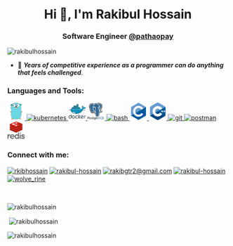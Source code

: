 <h1 align="center">Hi 👋, I'm Rakibul Hossain</h1>
<h3 align="center">Software Engineer <a href="https://pathaopay.com.bd/">@pathaopay</a> </h3>

<p align="left"> <img src="https://komarev.com/ghpvc/?username=rakibulhossain&label=Profile%20views&color=0e75b6&style=flat" alt="rakibulhossain" /> </p>

- 🔭 ***Years of competitive experience as a programmer can do anything that feels challenged***.

<h3 align="left">Languages and Tools:</h3>
<p align="left"> <a href="https://golang.org" target="_blank" rel="noreferrer"> <img src="https://raw.githubusercontent.com/devicons/devicon/master/icons/go/go-original.svg" alt="go" width="40" height="40"/> </a> <a href="https://kubernetes.io" target="_blank" rel="noreferrer"> <img src="https://www.vectorlogo.zone/logos/kubernetes/kubernetes-icon.svg" alt="kubernetes" width="40" height="40"/> </a> <a href="https://www.docker.com/" target="_blank" rel="noreferrer"> <img src="https://raw.githubusercontent.com/devicons/devicon/master/icons/docker/docker-original-wordmark.svg" alt="docker" width="40" height="40"/> </a> <a href="https://www.postgresql.org" target="_blank" rel="noreferrer"> <img src="https://raw.githubusercontent.com/devicons/devicon/master/icons/postgresql/postgresql-original-wordmark.svg" alt="postgresql" width="40" height="40"/> </a> <a href="https://www.gnu.org/software/bash/" target="_blank" rel="noreferrer"> <img src="https://upload.wikimedia.org/wikipedia/commons/4/4b/Bash_Logo_Colored.svg" alt="bash" width="40" height="40"/> </a> <a href="https://www.cprogramming.com/" target="_blank" rel="noreferrer"> <img src="https://raw.githubusercontent.com/devicons/devicon/master/icons/c/c-original.svg" alt="c" width="40" height="40"/> </a> <a href="https://www.w3schools.com/cpp/" target="_blank" rel="noreferrer"> <img src="https://raw.githubusercontent.com/devicons/devicon/master/icons/cplusplus/cplusplus-original.svg" alt="cplusplus" width="40" height="40"/> </a> <a href="https://git-scm.com/" target="_blank" rel="noreferrer"> <img src="https://www.vectorlogo.zone/logos/git-scm/git-scm-icon.svg" alt="git" width="40" height="40"/> </a> <a href="https://postman.com" target="_blank" rel="noreferrer"> <img src="https://www.vectorlogo.zone/logos/getpostman/getpostman-icon.svg" alt="postman" width="40" height="40"/> </a> <a href="https://redis.io" target="_blank" rel="noreferrer"> <img src="https://raw.githubusercontent.com/devicons/devicon/master/icons/redis/redis-original-wordmark.svg" alt="redis" width="40" height="40"/> </a> </p>

<h3 align="left">Connect with me:</h3>
<p align="left">
<a href="https://twitter.com/rkibhossain" target="blank"><img align="center" src="https://raw.githubusercontent.com/rahuldkjain/github-profile-readme-generator/master/src/images/icons/Social/twitter.svg" alt="rkibhossain" height="30" width="30" /></a>
<a href="https://linkedin.com/in/rakibul-hossain" target="blank"><img align="center" src="https://raw.githubusercontent.com/rahuldkjain/github-profile-readme-generator/master/src/images/icons/Social/linked-in-alt.svg" alt="rakibul-hossain" height="30" width="40" /></a>
<a href="mailto:rakibgtr2@gmail.com" target="blank"><img align="center" src="https://upload.wikimedia.org/wikipedia/commons/7/7e/Gmail_icon_%282020%29.svg" alt="rakibgtr2@gmail.com" height="30" width="40" /></a>
<a href="https://stackoverflow.com/users/8479549/rakibul-hossain" target="blank"><img align="center" src="https://raw.githubusercontent.com/rahuldkjain/github-profile-readme-generator/master/src/images/icons/Social/stack-overflow.svg" alt="rakibul-hossain" height="30" width="40" /></a>
<a href="https://codeforces.com/profile/wolve_rine" target="blank"><img align="center" src="https://raw.githubusercontent.com/rahuldkjain/github-profile-readme-generator/master/src/images/icons/Social/codeforces.svg" alt="wolve_rine" height="40" width="40" /></a>
</p>

<br>
<p><img align="center" src="https://github-readme-stats.vercel.app/api/top-langs?username=rakibulhossain&show_icons=true&locale=en&layout=compact&hide=html,php,blade&theme=react" alt="rakibulhossain" /></p>
<p>&nbsp;<img align="center" src="https://github-readme-stats.vercel.app/api?username=rakibulhossain&show_icons=true&locale=en&theme=react" alt="rakibulhossain" /></p>

<p><img align="center" src="https://github-readme-streak-stats.herokuapp.com/?user=rakibulhossain&theme=react" alt="rakibulhossain" /></p>
